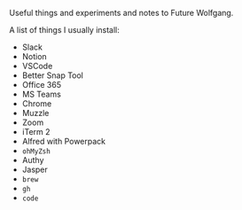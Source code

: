 Useful things and experiments and notes to Future Wolfgang.

A list of things I usually install:
- Slack
- Notion
- VSCode
- Better Snap Tool
- Office 365
- MS Teams
- Chrome
- Muzzle
- Zoom
- iTerm 2
- Alfred with Powerpack
- `ohMyZsh`
- Authy
- Jasper
- `brew`
- `gh`
- `code`
